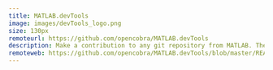 ```yaml
---
title: MATLAB.devTools
image: images/devTools_logo.png
size: 130px
remoteurl: https://github.com/opencobra/MATLAB.devTools
description: Make a contribution to any git repository from MATLAB. The devTools are cross-platform, for novice and advanced users. Contribute the smart way! 
remoteweb: https://github.com/opencobra/MATLAB.devTools/blob/master/README.md
---
```

